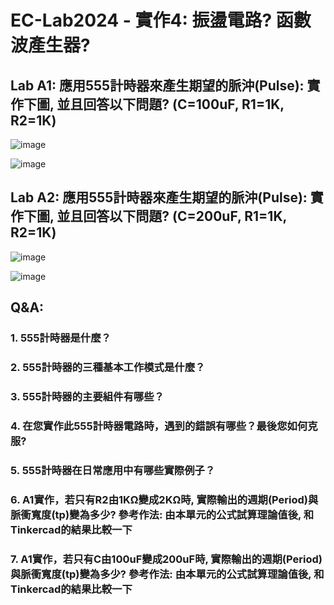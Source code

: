 # EC-Lab2024 - 實作4: 振盪電路? 函數波產生器?


## Lab A1: 應用555計時器來產生期望的脈沖(Pulse): 實作下圖, 並且回答以下問題? (C=100uF, R1=1K, R2=1K)

![image](https://github.com/Grace-TA/eCircuitLab2024/assets/89304181/0c8c3ea0-cad6-430a-bca7-a630cf48ae37)

![image](https://github.com/Grace-TA/eCircuitLab2024/assets/89304181/f6d8d047-47f4-4c55-b708-2f35d3fccdc6)

## Lab A2: 應用555計時器來產生期望的脈沖(Pulse): 實作下圖, 並且回答以下問題? (C=200uF, R1=1K, R2=1K)

![image](https://github.com/Grace-TA/eCircuitLab2024/assets/89304181/aa2ca573-8101-41a4-bd4f-74466f74d853)

![image](https://github.com/Grace-TA/eCircuitLab2024/assets/89304181/ebaed56e-5449-4ffb-ac84-427e2bc50bbd)

## Q&A:

### **1. 555計時器是什麼？**

### **2. 555計時器的三種基本工作模式是什麼？**

### **3. 555計時器的主要組件有哪些？**

### **4. 在您實作此555計時器電路時，遇到的錯誤有哪些？最後您如何克服?**

### 5. **555計時器在日常應用中有哪些實際例子？**

### 6. A1實作，若只有R2由1K**Ω**變成2K**Ω**時, 實際輸出的週期(Period)與脈衝寬度(tp)變為多少? 參考作法: 由本單元的公式試算理論值後, 和Tinkercad的結果比較一下

### 7. A1實作，若只有C由100uF變成200uF時, 實際輸出的週期(Period)與脈衝寬度(tp)變為多少? 參考作法: 由本單元的公式試算理論值後, 和Tinkercad的結果比較一下





